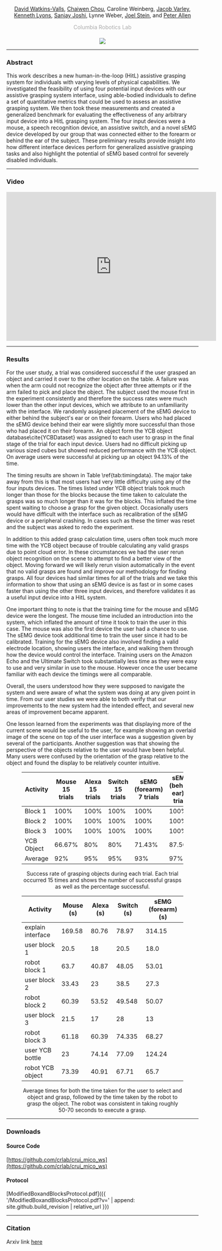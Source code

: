 <center>
        <p>
          <a target="_blank" href="http://davidwa.tkins.me">David Watkins-Valls</a>, 
          <a target="_blank" href="https://www.linkedin.com/in/chaiwen">Chaiwen Chou</a>, Caroline Weinberg, 
          <a target="_blank" href="http://www.cs.columbia.edu/~jvarley/">Jacob Varley</a>, 
          <a target="_blank" href="https://www.linkedin.com/in/ixjlyons/">Kenneth Lyons</a>,
          <a target="_blank" href="https://faculty.engineering.ucdavis.edu/joshi/">Sanjay Joshi</a>,
          Lynne Weber,
          <a target="_blank" href="http://www.cumc.columbia.edu/rehab/profile/jstein">Joel Stein</a>,
          and <a target="_blank" href="http://www.cs.columbia.edu/~allen/">Peter Allen</a><br>
          </p><p>
            </p><p style="color:#aaa; margin-bottom: 20px">Columbia Robotics Lab</p>
            <img src="http://crlab.cs.columbia.edu/images/logo.jpg"/>
          </center>
<hr />

### Abstract

This work describes a new human-in-the-loop (HitL) assistive grasping system for individuals with varying levels of physical capabilities. We investigated the feasibility of using four potential input devices with our assistive grasping system interface, using able-bodied individuals to define a set of quantitative metrics that could be used to assess an assistive grasping system. We then took these measurements and created a generalized benchmark for evaluating the effectiveness of any arbitrary input device into a HitL grasping system. The four input devices were a mouse, a speech recognition device, an assistive switch, and a novel sEMG device developed by our group that was connected either to the forearm or behind the ear of the subject. These preliminary results provide insight into how different interface devices perform for generalized assistive grasping tasks and also highlight the potential of sEMG based control for severely disabled individuals.

<hr />

### Video

<center>
        <iframe width="550" height="390" src="https://www.youtube.com/embed/vsJwSkVBtkY" frameborder="0" allow="autoplay; encrypted-media" allowfullscreen></iframe>
</center>

<hr />

### Results

For the user study, a trial was considered successful if the user grasped an object and carried it over to the other location on the table. A failure was when the arm could not recognize the object after three attempts or if the arm failed to pick and place the object. The subject used the mouse first in the experiment consistently and therefore the success rates were much lower than the other input devices, which we attribute to an unfamiliarity with the interface. We randomly assigned placement of the sEMG device to either behind the subject's ear or on their forearm. Users who had placed the sEMG device behind their ear were slightly more successful than those who had placed it on their forearm. An object form the YCB object database\cite{YCBDataset} was assigned to each user to grasp in the final stage of the trial for each input device. Users had no difficult picking up various sized cubes but showed reduced performance with the YCB object. On average users were successful at picking up an object 94.13% of the time.

The timing results are shown in Table \ref{tab:timingdata}. The major take away from this is that most users had very little difficulty using any of the four inputs devices. The times listed under YCB object trials took much longer than those for the blocks because the time taken to calculate the grasps was so much longer than it was for the blocks. This inflated the time spent waiting to choose a grasp for the given object. Occasionally users would have difficult with the interface such as recalibration of the sEMG device or a peripheral crashing. In cases such as these the timer was reset and the subject was asked to redo the experiment.

In addition to this added grasp calculation time, users often took much more time with the YCB object because of trouble calculating any valid grasps due to point cloud error. In these circumstances we had the user rerun object recognition on the scene to attempt to find a better view of the object. Moving forward we will likely rerun vision automatically in the event that no valid grasps are found and improve our methodology for finding grasps. All four devices had similar times for all of the trials and we take this information to show that using an sEMG device is as fast or in some cases faster than using the other three input devices, and therefore validates it as a useful input device into a HitL system.

One important thing to note is that the training time for the mouse and sEMG device were the longest. The mouse time included an introduction into the system, which inflated the amount of time it took to train the user in this case. The mouse was also the first device the user had a chance to use. The sEMG device took additional time to train the user since it had to be calibrated. Training for the sEMG device also involved finding a valid electrode location, showing users the interface, and walking them through how the device would control the interface. Training users on the Amazon Echo and the Ultimate Switch took substantially less time as they were easy to use and very similar in use to the mouse. However once the user became familiar with each device the timings were all comparable.

Overall, the users understood how they were supposed to navigate the system and were aware of what the system was doing at any given point in time. From our user studies we were able to both verify that our improvements to the new system had the intended effect, and several new areas of improvement became apparent.

One lesson learned from the experiments was that displaying more of the current scene would be useful to the user, for example showing an overlaid image of the scene on top of the user interface was a suggestion given by several of the participants. Another suggestion was that showing the perspective of the objects relative to the user would have been helpful. Many users were confused by the orientation of the grasp relative to the object and found the display to be relatively counter intuitive.

<center>    
  <figure class="figure">
    <table class="table">
      <thead>
        <tr><th>Activity</th><th>Mouse 15 trials</th><th>Alexa 15 trials</th><th>Switch 15 trials</th><th>sEMG (forearm) 7 trials</th><th>sEMG (behind ear) 8 trials</th><th>Average</th></tr>
      </thead>
      <tbody>
        <tr><td>Block 1</td><td>100%</td><td>100%</td><td>100%</td><td>100%</td><td>100%</td><td>100%</td></tr>
        <tr><td>Block 2</td><td>100%</td><td>100%</td><td>100%</td><td>100%</td><td>100%</td><td>100%</td></tr>
        <tr><td>Block 3</td><td>100%</td><td>100%</td><td>100%</td><td>100%</td><td>100%</td><td>100%</td></tr>
        <tr><td>YCB Object</td><td>66.67%</td><td>80%</td><td>80%</td><td>71.43%</td><td>87.50%</td><td>76.53%</td></tr>
        <tr><td>Average</td><td>92%</td><td>95%</td><td>95%</td><td>93%</td><td>97%</td><td>94.13%</td></tr>
      </tbody>
    </table>
    <figcaption class="figure-caption">Success rate of grasping objects during each trial. Each trial occurred 15 times and shows the number of successful grasps as well as the percentage successful. </figcaption>
  </figure>
</center>

<center>
  <figure class="figure">
    <table class="table">
      <thead>
        <tr><th>Activity</th><th>Mouse (s) </th><th>Alexa (s)</th><th>Switch (s)</th><th>sEMG (forearm) (s)</th></tr>
      </thead>
      <tbody>
        <tr><td>explain interface</td><td>169.58</td><td>80.76</td><td>78.97</td><td>314.15</td></tr>
        <tr><td>user block 1</td><td>20.5</td><td>18</td><td>20.5</td><td>18.0</td></tr>
        <tr><td>robot block 1</td><td>63.7</td><td>40.87</td><td>48.05</td><td>53.01</td></tr>
        <tr><td>user block 2</td><td>33.43</td><td>23</td><td>38.5</td><td>27.3</td></tr>
        <tr><td>robot block 2</td><td>60.39</td><td>53.52</td><td>49.548</td><td>50.07</td></tr>
        <tr><td>user block 3</td><td>21.5</td><td>17</td><td>28</td><td>13</td></tr>
        <tr><td>robot block 3</td><td>61.18</td><td>60.39</td><td>74.335</td><td>68.27</td></tr>
        <tr><td>user YCB bottle</td><td>23</td><td>74.14</td><td>77.09</td><td>124.24</td></tr>
        <tr><td>robot YCB object</td><td>73.39</td><td>40.91</td><td>67.71</td><td>65.7</td></tr>
      </tbody>
    </table>
    <figcaption class="figure-caption">Average times for both the time taken for the user to select and object and grasp, followed by the time taken by the robot to grasp the object. The robot was consistent in taking roughly 50-70 seconds to execute a grasp. </figcaption>
  </figure>
</center>

<hr />

### Downloads

#### Source Code
[https://github.com/crlab/crui_mico_ws](https://github.com/crlab/crui_mico_ws)

#### Protocol
[ModifiedBoxandBlocksProtocol.pdf]({{ '/ModifiedBoxandBlocksProtocol.pdf?v=' | append: site.github.build_revision | relative_url }})

<hr />

### Citation
Arxiv link [here](#)
